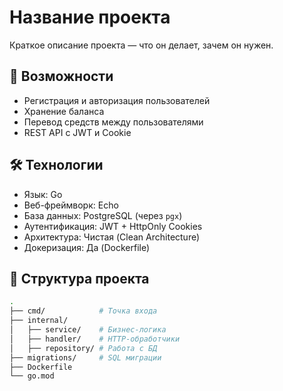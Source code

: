 # Название проекта

Краткое описание проекта — что он делает, зачем он нужен.

## 🚀 Возможности

- Регистрация и авторизация пользователей
- Хранение баланса
- Перевод средств между пользователями
- REST API с JWT и Cookie

## 🛠️ Технологии

- Язык: Go
- Веб-фреймворк: Echo
- База данных: PostgreSQL (через `pgx`)
- Аутентификация: JWT + HttpOnly Cookies
- Архитектура: Чистая (Clean Architecture)
- Докеризация: Да (Dockerfile)

## 📁 Структура проекта

```bash
.
├── cmd/            # Точка входа
├── internal/
│   ├── service/    # Бизнес-логика
│   ├── handler/    # HTTP-обработчики
│   ├── repository/ # Работа с БД
├── migrations/     # SQL миграции
├── Dockerfile
└── go.mod
